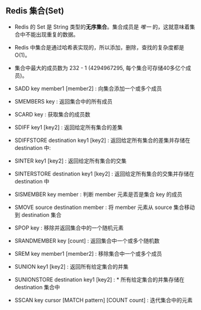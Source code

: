 ## Redis 集合(Set)
* Redis 的 Set 是 String 类型的**无序集合**。集合成员是 _唯一_ 的，这就意味着集合中不能出现重复的数据。

* Redis 中集合是通过哈希表实现的，所以添加，删除，查找的复杂度都是 O(1)。

* 集合中最大的成员数为 232 - 1 (4294967295, 每个集合可存储40多亿个成员)。

* SADD key member1 [member2] : 向集合添加一个或多个成员

* SMEMBERS key : 返回集合中的所有成员

* SCARD key : 获取集合的成员数

* SDIFF key1 [key2] : 返回给定所有集合的差集

* SDIFFSTORE destination key1 [key2] : 返回给定所有集合的差集并存储在 destination 中:

* SINTER key1 [key2] : 返回给定所有集合的交集

* SINTERSTORE destination key1 [key2] : 返回给定所有集合的交集并存储在 destination 中

* SISMEMBER key member : 判断 member 元素是否是集合 key 的成员

* SMOVE source destination member : 将 member 元素从 source 集合移动到 destination 集合

* SPOP key : 移除并返回集合中的一个随机元素

* SRANDMEMBER key [count] : 返回集合中一个或多个随机数

* SREM key member1 [member2] : 移除集合中一个或多个成员

* SUNION key1 [key2] : 返回所有给定集合的并集

* SUNIONSTORE destination key1 [key2] : * 所有给定集合的并集存储在 destination 集合中

* SSCAN key cursor [MATCH pattern] [COUNT count] : 迭代集合中的元素
